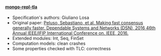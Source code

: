 #### <a href="https://github.com/visualzhou/mongo-repl-tla">mongo-repl-tla</a>
- Specification's authors: Giuliano Losa
- Original paper: <a href="https://ieeexplore.ieee.org/document/7579738/">Peluso, Sebastiano, et al. Making fast consensus generally faster. Dependable Systems and Networks (DSN), 2016 46th Annual IEEE/IFIP International Conference on. IEEE, 2016.</a>
- Extended modules: Int, Seq, FinSet
- Computation models: clean crashes
- Some properties checked with TLC: correctness


